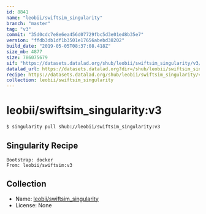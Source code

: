 ```yaml
---
id: 8841
name: "leobii/swiftsim_singularity"
branch: "master"
tag: "v3"
commit: "35d0cdc7e8e6ea456d07729fbc5d3e01ed8b35e7"
version: "ffdb3db1df1b3501e17656abebd38202"
build_date: "2019-05-05T08:37:08.418Z"
size_mb: 4877
size: 786075679
sif: "https://datasets.datalad.org/shub/leobii/swiftsim_singularity/v3/2019-05-05-35d0cdc7-ffdb3db1/ffdb3db1df1b3501e17656abebd38202.simg"
datalad_url: https://datasets.datalad.org?dir=/shub/leobii/swiftsim_singularity/v3/2019-05-05-35d0cdc7-ffdb3db1/
recipe: https://datasets.datalad.org/shub/leobii/swiftsim_singularity/v3/2019-05-05-35d0cdc7-ffdb3db1/Singularity
collection: leobii/swiftsim_singularity
---
```


# leobii/swiftsim_singularity:v3

```bash
$ singularity pull shub://leobii/swiftsim_singularity:v3
```

## Singularity Recipe

```singularity
Bootstrap: docker
From: leobii/swiftsim:v3
```

## Collection

 - Name: [leobii/swiftsim_singularity](https://github.com/leobii/swiftsim_singularity)
 - License: None

